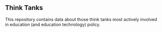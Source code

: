 ## Think Tanks

This repository contains data about those think tanks most actively involved in education (and education technology) policy.